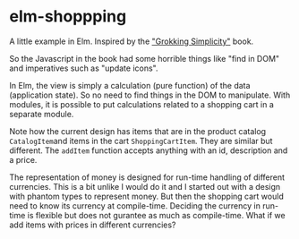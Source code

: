 # elm-shoppping
A little example in Elm. Inspired by the ["Grokking Simplicity"](https://www.manning.com/books/grokking-simplicity) book. 

So the Javascript in the book had some horrible things like "find in DOM" and imperatives such as "update icons".

In Elm, the view is simply a calculation (pure function) of the data (application state). So no need to find things in the DOM
to manipulate. With modules, it is possible to put calculations related to a shopping cart in a separate module.

Note how the current design has items that are in the product catalog `CatalogItem`and items in the cart `ShoppingCartItem`. 
They are similar but different. The `addItem` function accepts anything with an id, description and a price. 

The representation of money is designed for run-time handling of different currencies. 
This is a bit unlike I would do it and I started out with a design with phantom types to represent money. But then
the shopping cart would need to know its currency at compile-time. Deciding the currency in run-time is flexible 
but does not gurantee as much as compile-time. What if we add items with prices in different currencies?
